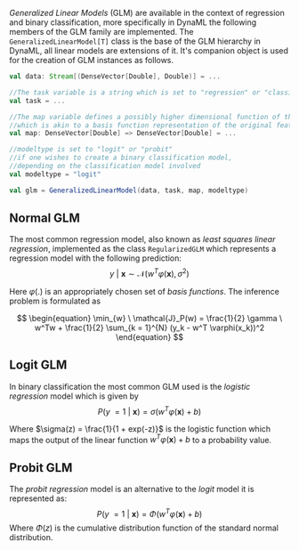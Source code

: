 
_Generalized Linear Models_ (GLM) are available in the context of regression and binary classification, more specifically in DynaML the following members of the GLM family are implemented. The ```GeneralizedLinearModel[T]``` class is the base of the GLM hierarchy in DynaML, all linear models are extensions of it. It's companion object is used for the creation of GLM instances as follows.

```scala
val data: Stream[(DenseVector[Double], Double)] = ...

//The task variable is a string which is set to "regression" or "classification"
val task = ...

//The map variable defines a possibly higher dimensional function of the input
//which is akin to a basis function representation of the original features
val map: DenseVector[Double] => DenseVector[Double] = ...

//modeltype is set to "logit" or "probit"
//if one wishes to create a binary classification model,
//depending on the classification model involved
val modeltype = "logit"

val glm = GeneralizedLinearModel(data, task, map, modeltype)
```

## Normal GLM

The most common regression model, also known as _least squares linear regression_, implemented as the class ```RegularizedGLM``` which represents a regression model with the following prediction:
$$
	\begin{equation}
		y \ | \ \mathbf{x} \sim \mathcal{N}(w^T \varphi(\mathbf{x}), \sigma^{2})
	\end{equation}
$$

Here $\varphi(.)$ is an appropriately chosen set of _basis functions_. The inference problem is formulated as

$$
	\begin{equation}
		\min_{w} \ \mathcal{J}_P(w) = \frac{1}{2} \gamma \  w^Tw + \frac{1}{2} \sum_{k = 1}^{N} (y_k - w^T \varphi(x_k))^2
	\end{equation}
$$


## Logit GLM

In binary classification the most common GLM used is the _logistic regression_ model which is given by
$$
	\begin{equation}
		P(y \ = 1 \ | \ \mathbf{x}) = \sigma(w^T \varphi(\mathbf{x}) + b)
	\end{equation}
$$

Where $\sigma(z) = \frac{1}{1 + exp(-z)}$ is the logistic function which maps the output of the linear function $w^T \varphi(\mathbf{x}) + b$ to a probability value.

## Probit GLM

The _probit regression_ model is an alternative to the _logit_ model it is represented as:
$$
	\begin{equation}
		P(y \ = 1 \ | \ \mathbf{x}) = \Phi(w^T \varphi(\mathbf{x}) + b)
	\end{equation}
$$
Where $\Phi(z)$ is the cumulative distribution function of the standard normal distribution.
